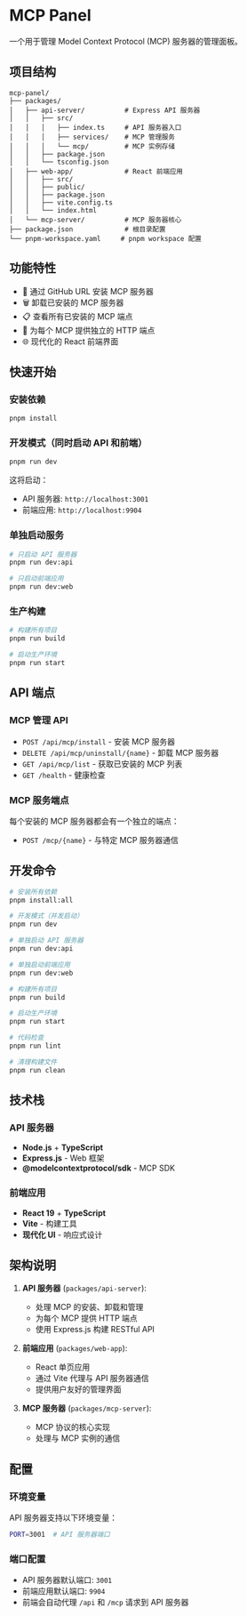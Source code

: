 # MCP Panel

一个用于管理 Model Context Protocol (MCP) 服务器的管理面板。

## 项目结构

```
mcp-panel/
├── packages/
│   ├── api-server/          # Express API 服务器
│   │   ├── src/
│   │   │   ├── index.ts     # API 服务器入口
│   │   │   ├── services/    # MCP 管理服务
│   │   │   └── mcp/         # MCP 实例存储
│   │   ├── package.json
│   │   └── tsconfig.json
│   ├── web-app/             # React 前端应用
│   │   ├── src/
│   │   ├── public/
│   │   ├── package.json
│   │   ├── vite.config.ts
│   │   └── index.html
│   └── mcp-server/          # MCP 服务器核心
├── package.json             # 根目录配置
└── pnpm-workspace.yaml     # pnpm workspace 配置
```

## 功能特性

- 🚀 通过 GitHub URL 安装 MCP 服务器
- 🗑️ 卸载已安装的 MCP 服务器
- 📋 查看所有已安装的 MCP 端点
- 🔌 为每个 MCP 提供独立的 HTTP 端点
- 🌐 现代化的 React 前端界面

## 快速开始

### 安装依赖

```bash
pnpm install
```

### 开发模式（同时启动 API 和前端）

```bash
pnpm run dev
```

这将启动：
- API 服务器: `http://localhost:3001`
- 前端应用: `http://localhost:9904`

### 单独启动服务

```bash
# 只启动 API 服务器
pnpm run dev:api

# 只启动前端应用
pnpm run dev:web
```

### 生产构建

```bash
# 构建所有项目
pnpm run build

# 启动生产环境
pnpm run start
```

## API 端点

### MCP 管理 API

- `POST /api/mcp/install` - 安装 MCP 服务器
- `DELETE /api/mcp/uninstall/{name}` - 卸载 MCP 服务器
- `GET /api/mcp/list` - 获取已安装的 MCP 列表
- `GET /health` - 健康检查

### MCP 服务端点

每个安装的 MCP 服务器都会有一个独立的端点：
- `POST /mcp/{name}` - 与特定 MCP 服务器通信

## 开发命令

```bash
# 安装所有依赖
pnpm install:all

# 开发模式（并发启动）
pnpm run dev

# 单独启动 API 服务器
pnpm run dev:api

# 单独启动前端应用
pnpm run dev:web

# 构建所有项目
pnpm run build

# 启动生产环境
pnpm run start

# 代码检查
pnpm run lint

# 清理构建文件
pnpm run clean
```

## 技术栈

### API 服务器
- **Node.js** + **TypeScript**
- **Express.js** - Web 框架
- **@modelcontextprotocol/sdk** - MCP SDK

### 前端应用
- **React 19** + **TypeScript**
- **Vite** - 构建工具
- **现代化 UI** - 响应式设计

## 架构说明

1. **API 服务器** (`packages/api-server`): 
   - 处理 MCP 的安装、卸载和管理
   - 为每个 MCP 提供 HTTP 端点
   - 使用 Express.js 构建 RESTful API

2. **前端应用** (`packages/web-app`):
   - React 单页应用
   - 通过 Vite 代理与 API 服务器通信
   - 提供用户友好的管理界面

3. **MCP 服务器** (`packages/mcp-server`):
   - MCP 协议的核心实现
   - 处理与 MCP 实例的通信

## 配置

### 环境变量

API 服务器支持以下环境变量：

```bash
PORT=3001  # API 服务器端口
```

### 端口配置

- API 服务器默认端口: `3001`
- 前端应用默认端口: `9904`
- 前端会自动代理 `/api` 和 `/mcp` 请求到 API 服务器
